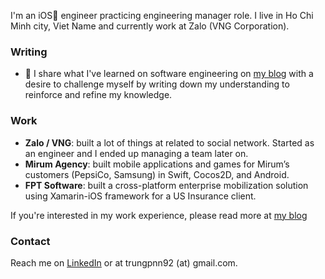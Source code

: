 I'm an iOS engineer practicing engineering manager role. I live in Ho Chi Minh city, Viet Name and currently work at Zalo (VNG Corporation).

### Writing
- 💬 I share what I've learned on software engineering on [my blog](https://trungp.dev/) with a desire to challenge myself by writing down my understanding to reinforce and refine my knowledge.

### Work
- **Zalo / VNG**: built a lot of things at related to social network. Started as an engineer and I ended up managing a team later on.
- **Mirum Agency**: built mobile applications and games for Mirum’s customers (PepsiCo, Samsung) in Swift, Cocos2D, and Android.
- **FPT Software**: built a cross-platform enterprise mobilization solution using Xamarin-iOS framework for a US Insurance client.

If you're interested in my work experience, please read more at [my blog](https://trungp.dev/experience/)

### Contact

Reach me on [LinkedIn](https://www.linkedin.com/in/trungpnn/) or at trungpnn92 (at) gmail.com.

<!--
**eldesperado/eldesperado** is a ✨ _special_ ✨ repository because its `README.md` (this file) appears on your GitHub profile.
-->
